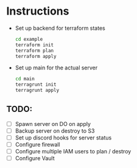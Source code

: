 # Instructions
- Set up backend for terraform states
  ```zsh
  cd example
  terraform init
  terraform plan
  terraform apply
  ```

- Set up main for the actual server
  ```zsh
  cd main
  terragrunt init
  terragrunt apply
  ```

## TODO:
- [ ] Spawn server on DO on apply
- [ ] Backup server on destroy to S3
- [ ] Set up discord hooks for server status
- [ ] Configure firewall
- [ ] Configure multiple IAM users to plan / destroy
- [ ] Configure Vault